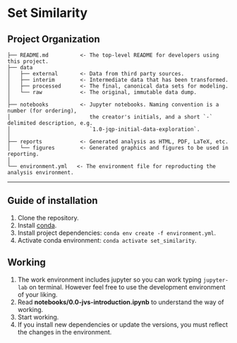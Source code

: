 # Set Similarity

Project Organization
------------

    ├── README.md          <- The top-level README for developers using this project.
    ├── data
    │   ├── external       <- Data from third party sources.
    │   ├── interim        <- Intermediate data that has been transformed.
    │   ├── processed      <- The final, canonical data sets for modeling.
    │   └── raw            <- The original, immutable data dump.
    │
    ├── notebooks          <- Jupyter notebooks. Naming convention is a number (for ordering),
    │                         the creator's initials, and a short `-` delimited description, e.g.
    │                         `1.0-jqp-initial-data-exploration`.
    │
    ├── reports            <- Generated analysis as HTML, PDF, LaTeX, etc.
    │   └── figures        <- Generated graphics and figures to be used in reporting.
    │
    └── environment.yml   <- The environment file for reproducting the analysis environment.

--------

## Guide of installation
 
 1. Clone the repository.
 2. Install [conda](https://docs.conda.io/projects/conda/en/latest/index.html).
 3. Install project dependencies: `conda env create -f environment.yml`.
 4. Activate conda environment: `conda activate set_similarity`.
 
## Working
 1. The work environment includes jupyter so you can work typing `jupyter-lab` on terminal.
  However feel free to use the development environment of your liking.
 2. Read **notebooks/0.0-jvs-introduction.ipynb** to understand the way of working.
 3. Start working.
 4. If you install new dependencies or update the versions, you must reflect the changes in the environment.
